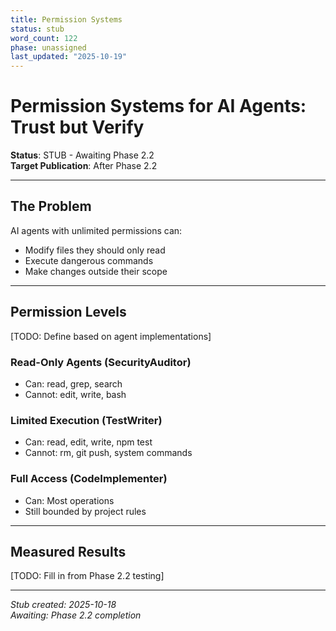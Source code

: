 ```yaml
---
title: Permission Systems
status: stub
word_count: 122
phase: unassigned
last_updated: "2025-10-19"
---
```


# Permission Systems for AI Agents: Trust but Verify

**Status**: STUB - Awaiting Phase 2.2  
**Target Publication**: After Phase 2.2  

---

## The Problem

AI agents with unlimited permissions can:
- Modify files they should only read
- Execute dangerous commands
- Make changes outside their scope

---

## Permission Levels

[TODO: Define based on agent implementations]

### Read-Only Agents (SecurityAuditor)
- Can: read, grep, search
- Cannot: edit, write, bash

### Limited Execution (TestWriter)
- Can: read, edit, write, npm test
- Cannot: rm, git push, system commands

### Full Access (CodeImplementer)
- Can: Most operations
- Still bounded by project rules

---

## Measured Results

[TODO: Fill in from Phase 2.2 testing]

---

*Stub created: 2025-10-18*  
*Awaiting: Phase 2.2 completion*
